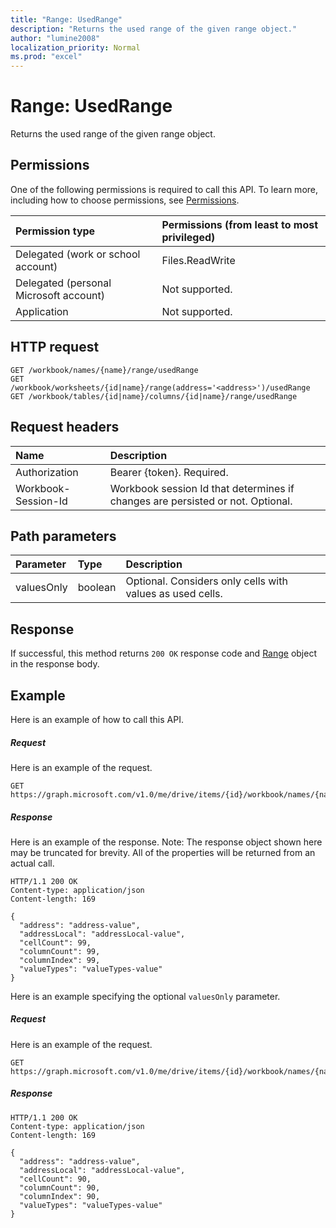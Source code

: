 ```yaml
---
title: "Range: UsedRange"
description: "Returns the used range of the given range object."
author: "lumine2008"
localization_priority: Normal
ms.prod: "excel"
---
```


# Range: UsedRange

Returns the used range of the given range object.
## Permissions
One of the following permissions is required to call this API. To learn more, including how to choose permissions, see [Permissions](/graph/permissions-reference).

|Permission type      | Permissions (from least to most privileged)              |
|:--------------------|:---------------------------------------------------------|
|Delegated (work or school account) | Files.ReadWrite    |
|Delegated (personal Microsoft account) | Not supported.    |
|Application | Not supported. |

## HTTP request
<!-- { "blockType": "ignored" } -->
```http
GET /workbook/names/{name}/range/usedRange
GET /workbook/worksheets/{id|name}/range(address='<address>')/usedRange
GET /workbook/tables/{id|name}/columns/{id|name}/range/usedRange

```
## Request headers
| Name       | Description|
|:---------------|:----------|
| Authorization  | Bearer {token}. Required. |
| Workbook-Session-Id  | Workbook session Id that determines if changes are persisted or not. Optional.|

## Path parameters
| Parameter	   | Type	|Description|
|:---------------|:--------|:----------|
|valuesOnly|boolean|Optional. Considers only cells with values as used cells.|

## Response

If successful, this method returns `200 OK` response code and [Range](../resources/range.md) object in the response body.

## Example
Here is an example of how to call this API.
##### Request
Here is an example of the request.
<!--{
  "blockType": "request",
  "isComposable": true,
  "name": "range_usedrange"
}-->
```http
GET https://graph.microsoft.com/v1.0/me/drive/items/{id}/workbook/names/{name}/range/usedRange
```

##### Response
Here is an example of the response. Note: The response object shown here may be truncated for brevity. All of the properties will be returned from an actual call.
<!-- {
  "blockType": "response",
  "truncated": true,
  "@odata.type": "microsoft.graph.workbookRange"
} -->
```http
HTTP/1.1 200 OK
Content-type: application/json
Content-length: 169

{
  "address": "address-value",
  "addressLocal": "addressLocal-value",
  "cellCount": 99,
  "columnCount": 99,
  "columnIndex": 99,
  "valueTypes": "valueTypes-value"
}
```

Here is an example specifying the optional `valuesOnly` parameter.

##### Request
Here is an example of the request.
<!--{
  "blockType": "request",
  "isComposable": true,
  "name": "range_usedrange_valuesonly"
}-->
```http
GET https://graph.microsoft.com/v1.0/me/drive/items/{id}/workbook/names/{name}/range/usedRange(valuesOnly=true)
```

##### Response

<!-- {
  "blockType": "response",
  "truncated": true,
  "@odata.type": "microsoft.graph.workbookRange"
} -->
```http
HTTP/1.1 200 OK
Content-type: application/json
Content-length: 169

{
  "address": "address-value",
  "addressLocal": "addressLocal-value",
  "cellCount": 90,
  "columnCount": 90,
  "columnIndex": 90,
  "valueTypes": "valueTypes-value"
}
```


<!-- uuid: 8fcb5dbc-d5aa-4681-8e31-b001d5168d79
2015-10-25 14:57:30 UTC -->
<!-- {
  "type": "#page.annotation",
  "description": "Range: UsedRange",
  "keywords": "",
  "section": "documentation",
  "tocPath": ""
}-->
